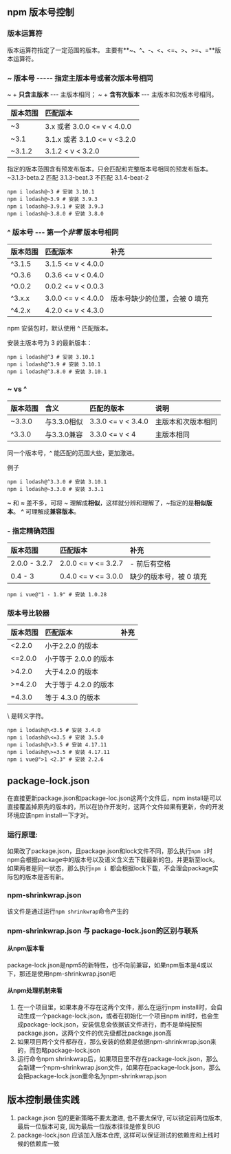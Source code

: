 ## npm 版本号控制

### 版本运算符

版本运算符指定了一定范围的版本。
主要有**~**、**^**、**-**、**<**、**<=**、**>**、**>=**、**=**版本运算符。

### ~ 版本号 ----- 指定主版本号或者次版本号相同

~ + **只含主版本** --- 主版本相同；
~ + **含有次版本** --- 主版本和次版本号相同。

| 版本范围 | 匹配版本                     |
| :------- | :--------------------------- |
| ~3       | 3.x 或者 3.0.0 <= v < 4.0.0  |
| ~3.1     | 3.1.x 或者 3.1.0 <= v <3.2.0 |
| ~3.1.2   | 3.1.2 < v < 3.2.0            |

指定的版本范围含有预发布版本，只会匹配和完整版本号相同的预发布版本。
~3.1.3-beta.2 匹配 3.1.3-beat.3 不匹配 3.1.4-beat-2

```
npm i lodash@~3 # 安装 3.10.1
npm i lodash@~3.9 # 安装 3.9.3
npm i lodash@~3.9.1 # 安装 3.9.3
npm i lodash@~3.8.0 # 安装 3.8.0
```

### ^ 版本号 --- 第一个*非零* 版本号相同

| 版本范围 | 匹配版本           | 补充                          |
| :------- | :----------------- | :---------------------------- |
| ^3.1.5   | 3.1.5 <= v < 4.0.0 |                               |
| ^0.3.6   | 0.3.6 <= v < 0.4.0 |                               |
| ^0.0.2   | 0.0.2 <= v < 0.0.3 |                               |
| ^3.x.x   | 3.0.0 <= v < 4.0.0 | 版本号缺少的位置，会被 0 填充 |
| ^4.2.x   | 4.2.0 <= v < 4.3.0 |                               |

npm 安装包时，默认使用 ^ 匹配版本。

安装主版本号为 3 的最新版本：

```
npm i lodash@^3 # 安装 3.10.1
npm i lodash@^3.9 # 安装 3.10.1
npm i lodash@^3.8.0 # 安装 3.10.1
```

### ~ vs ^

| 版本范围 | 含义        | 匹配的版本         | 说明               |
| :------- | :---------- | :----------------- | :----------------- |
| ~3.3.0   | 与3.3.0相似 | 3.3.0 <= v < 3.4.0 | 主版本和次版本相同 |
| ^3.3.0   | 与3.3.0兼容 | 3.3.0 <= v < 4     | 主版本相同         |

同一个版本号，^ 能匹配的范围大些，更加激进。

例子

```
npm i lodash@^3.3.0 # 安装 3.10.1
npm i lodash@~3.3.0 # 安装 3.3.1
```

**~** 和 ≈ 差不多，可将 ~ 理解成**相似**，这样就分辨和理解了，~指定的是**相似版本**。
**^** 可理解成**兼容版本**。

### - 指定精确范围

| 版本范围      | 匹配版本            | 补充                    |
| :------------ | :------------------ | :---------------------- |
| 2.0.0 - 3.2.7 | 2.0.0 <= v <= 3.2.7 | - 前后有空格            |
| 0.4 - 3       | 0.4.0 <= v <= 3.0.0 | 缺少的版本号，被 0 填充 |

```
npm i vue@"1 - 1.9" # 安装 1.0.28
```

### 版本号比较器

| 版本范围 | 匹配版本              | 补充 |
| :------- | :-------------------- | :--- |
| <2.2.0   | 小于2.2.0 的版本      |      |
| <=2.0.0  | 小于等于 2.0.0 的版本 |      |
| >4.2.0   | 大于4.2.0 的版本      |      |
| >=4.2.0  | 大于等于 4.2.0 的版本 |      |
| =4.3.0   | 等于 4.3.0 的版本     |      |

\ 是转义字符。


```
npm i lodash@\<3.5 # 安装 3.4.0
npm i lodash@\<=3.5 # 安装 3.5.0
npm i lodash@\>3.5 # 安装 4.17.11
npm i lodash@\>=3.5 # 安装 4.17.11
npm i vue@">1 <2.3" # 安装 2.2.6
```


## package-lock.json


在直接更新package.json和package-loc.json这两个文件后，npm install是可以直接覆盖掉原先的版本的，所以在协作开发时，这两个文件如果有更新，你的开发环境应该npm install一下才对。

### 运行原理: 

如果改了package.json，且package.json和lock文件不同，那么执行`npm i`时npm会根据package中的版本号以及语义含义去下载最新的包，并更新至lock。如果两者是同一状态，那么执行`npm i `都会根据lock下载，不会理会package实际包的版本是否有新。

### npm-shrinkwrap.json
该文件是通过运行`npm shrinkwrap`命令产生的

### npm-shrinkwrap.json 与 package-lock.json的区别与联系

#### 从npm版本看
package-lock.json是npm5的新特性，也不向前兼容，如果npm版本是4或以下，那还是使用npm-shrinkwrap.json吧

#### 从npm处理机制来看
1. 在一个项目里，如果本身不存在这两个文件，那么在运行npm install时，会自动生成一个package-lock.json，或者在初始化一个项目npm init时，也会生成package-lock.json，安装信息会依据该文件进行，而不是单纯按照package.json，这两个文件的优先级都比package.json高
2. 如果项目两个文件都存在，那么安装的依赖是依据npm-shrinkwrap.json来的，而忽略package-lock.json
3. 运行命令npm shrinkwrap后，如果项目里不存在package-lock.json，那么会新建一个npm-shrinkwrap.json文件，如果存在package-lock.json，那么会把package-lock.json重命名为npm-shrinkwrap.json

## 版本控制最佳实践

1. package.json 包的更新策略不要太激进, 也不要太保守, 可以锁定前两位版本, 最后一位版本可变, 因为最后一位版本往往是修复BUG
2. package-lock.json 应该加入版本仓库, 这样可以保证测试的依赖库和上线时候的依赖库一致

